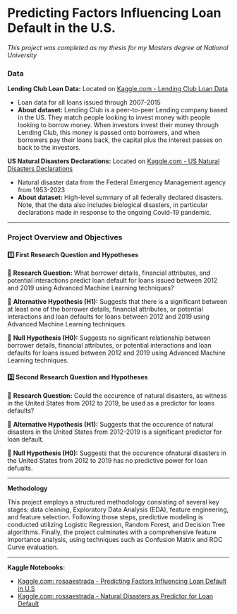 # Predicting Factors Influencing Loan Default in the U.S.

*This project was completed as my thesis for my Masters degree at National University*

### Data
**Lending Club Loan Data:** Located on [Kaggle.com - Lending Club Loan Data](https://www.kaggle.com/datasets/adarshsng/lending-club-loan-data-csv)
- Loan data for all loans issued through 2007-2015
- **About dataset:** Lending Club is a peer-to-peer Lending company based in the US. They match people looking to invest money with people looking to borrow money. When investors invest their money through Lending Club, this money is passed onto borrowers, and when borrowers pay their loans back, the capital plus the interest passes on back to the investors.

**US Natural Disasters Declarations:** Located on [Kaggle.com - US Natural Disasters Declarations](https://www.kaggle.com/datasets/headsortails/us-natural-disaster-declarations)
- Natural disaster data from the Federal Emergency Management agency from 1953-2023
- **About dataset:** High-level summary of all federally declared disasters. Note, that the data also includes biological disasters, in particular declarations made in response to the ongoing Covid-19 pandemic.

------------------------------------------------------------------------------------------------------------------------

### Project Overview and Objectives

#### 1️⃣ First Research Question and Hypotheses
🔸 **Research Question:** What borrower details, financial attributes, and potential interactions predict loan default for loans issued between 2012 and 2019 using Advanced Machine Learning techniques?

🔸 **Alternative Hypothesis (H1):** Suggests that there is a significant between at least one of the borrower details, financial attributes, or potential interactions and loan defaults for loans between 2012 and 2019 using Advanced Machine Learning techniques.

🔸 **Null Hypothesis (H0):** Suggests no significant relationship between borrower details, financial attributes, or potential interactions and loan defaults for loans issued between 2012 and 2019 using Advanced Machine Learning techniques.

#### 2️⃣ Second Research Question and Hypotheses
🔸 **Research Question:** Could the occurence of natural disasters, as witness in the United States from 2012 to 2019, be used as a predictor for loans defaults?

🔸 **Alternative Hypothesis (H1):** Suggests that the occurence of natural disasters in the United States from 2012-2019 is a significant predictor for loan default.

🔸 **Null Hypothesis (H0):** Suggests that the occurence ofnatural disasters in the United States from 2012 to 2019 has no predictive power for loan defualts.

------------------------------------------------------------------------------------------------------------------------
**Methodology**

This project employs a structured methodology consisting of several key stages: data cleaning, Exploratory Data Analysis (EDA), feature engineering, and feature selection. Following those steps, predictive modeling is conducted utilizing Logistic Regression, Random Forest, and Decision Tree algorithms. Finally, the project culminates with a comprehensive feature importance analysis, using techniques such as Confusion Matrix and ROC Curve evaluation.

------------------------------------------------------------------------------------------------------------------------
**Kaggle Notebooks:**
- [Kaggle.com: rosaaestrada - Predicting Factors Influencing Loan Default in U.S](https://www.kaggle.com/code/rosaaestrada/predicting-factors-influencing-loan-default-in-u-s)
- [Kaggle.com: rosaaestrada - Natural Disasters as Predictor for Loan Default](https://www.kaggle.com/code/rosaaestrada/natural-disasters-as-predictor-for-loan-default)
